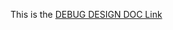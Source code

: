 This is the [DEBUG DESIGN DOC Link](https://docs.google.com/document/d/1lpjEbBp1kahGqKmEg1yFnEyPK_FCkP5fD1CebR3-wAo/edit)
